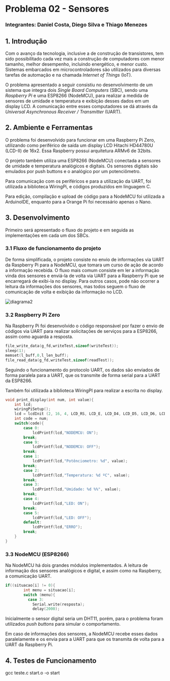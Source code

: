 # Problema 02 - Sensores

### Integrantes: Daniel Costa, Diego Silva e Thiago Menezes

## 1. Introdução 

Com o avanço da tecnologia, inclusive a de construção de transistores, tem sido possibilitado cada vez mais a construção de computadores com menor tamanho, melhor desempenho, incluindo energético, e menor custo. Sistemas embarcados em microcontroladores são utilizados para diversas tarefas de automação e na chamada *Internet of Things* (IoT).

O problema apresentado a seguir consistiu no desenvolvimento de um sistema que integra dois *Single Board Computers* (SBC), sendo uma *Raspberry Pi* e  uma ESP8266 (NodeMCU), para realizar a medida de sensores de umidade e temperatura e exibição desses dados em um display LCD. A comunicação entre esses computadores se dá através da *Universal Asynchronous Receiver / Transmitter* (UART).

## 2. Ambiente e Ferramentas

O problema foi desenvolvido para funcionar em uma Raspberry Pi Zero, utilizando como periférico de saída um display LCD Hitachi HD44780U (LCD-II) de 16x2. Essa Raspberry possui arquitetura ARMv6 de 32bits.

O projeto também utiliza uma ESP8266 (NodeMCU) conectada a sensores de umidade e temperatura analógicos e digitais. Os sensores digitais são emulados por push buttons e o analógico por um potenciômetro.

Para comunicação com os periféricos e para a utilização da UART, foi utilizada a biblioteca WiringPi, e códigos produzidos em linguagem C.

Para edição, compilação e upload de código para a NodeMCU foi utilizada a ArduinoIDE, enquanto para a Orange Pi foi necessário apenas o Nano.

## 3. Desenvolvimento

Primeiro será apresentado o fluxo do projeto e em seguida as implementações em cada um dos SBCs.

### 3.1 Fluxo de funcionamento do projeto

De forma simplificada, o projeto consiste no envio de informações via UART da Raspberry Pi para a NodeMCU, que tomara um curso de ação de acordo a informação recebida. O fluxo mais comum consiste em ler a informação vinda dos sensores e enviá-la de volta via UART para a Raspberry Pi que se encarregará de exibi-la no display. Para outros casos, pode não ocorrer a leitura da informações dos sensores, mas todos seguem o fluxo de comunicação de volta e exibição da informação no LCD.

![diagrama2](https://user-images.githubusercontent.com/38412142/199864012-eaaeb39f-32b8-4355-ba21-03b63e2f739f.png)

### 3.2 Raspberry Pi Zero

Na Raspberry Pi foi desenvolvido o código responsável por fazer o envio de códigos via UART para realizar solicitações de serviços para a ESP8266, assim como aguarda a resposta.

```c
file_write_data(g_fd,writeTest,sizeof(writeTest));
sleep(1);
memset(l_buff,0,l_len_buff);
file_read_data(g_fd,writeTest,sizeof(readTest));
```

Seguindo o funcionamento do protocolo UART, os dados são enviados de forma paralela para a UART, que os transmite de forma serial para a UART da ESP8266. 

Também foi utilizada a biblioteca WiringPI para realizar a escrita no display.

```c
void print_display(int num, int value){
    int lcd;
    wiringPiSetup();        
    lcd = lcdInit (2, 16, 4, LCD_RS, LCD_E, LCD_D4, LCD_D5, LCD_D6, LCD_D7, 0, 0, 0, 0);
    int code = num;
    switch(code){
	    case 0:
	        lcdPrintf(lcd,"NODEMCU: ON");    
	    break;
	    case 9:
        	lcdPrintf(lcd,"NODEMCU: OFF");    
        break;
        case 1:
        	lcdPrintf(lcd,"Potênciometro: %d", value);
        break;
        case 2:
        	lcdPrintf(lcd,"Temperatura: %d ºC", value);
        break;
        case 3:
        	lcdPrintf(lcd,"Umidade: %d %%", value);
        break;
        case 4:
        	lcdPrintf(lcd,"LED: ON");
        break;
        case 5:
        	lcdPrintf(lcd,"LED: OFF");
        default:
        	lcdPrintf(lcd,"ERRO");        
	    break;
    }
}

```

### 3.3 NodeMCU (ESP8266)

Na NodeMCU há dois grandes módulos implementados. A leitura de informação dos sensores analógicos e digital, e assim como na Raspberry, a comunicação UART.

```c
if((situacao[i] != 0){
        int menu = situacao[i];
        switch (menu){
          case 3:
            Serial.write(resposta);
            delay(2000);
```
Inicialmente o sensor digital seria um DHT11, porém, para o problema foram utilizados *push buttons* para simular o comportamento.

Em caso de informações dos sensores, a NodeMCU recebe esses dados paralelamente e os envia para a UART para que os transmita de volta para a UART da Raspberry Pi.

## 4. Testes de Funcionamento

gcc teste.c start.o -o start
